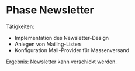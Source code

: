 # Phase Newsletter

Tätigkeiten:

* Implementation des Newsletter-Design
* Anlegen von Mailing-Listen
* Konfiguration Mail-Provider für Massenversand

Ergebnis: Newsletter kann verschickt werden.